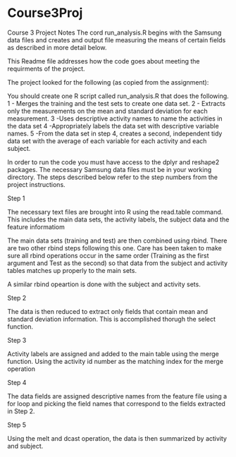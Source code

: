 # Course3Proj
Course 3 Project Notes
The cord run_analysis.R begins with the Samsung data files and creates and output file measuring the means of certain fields
as described in more detail below.

This Readme file addresses how the code goes about meeting the requirments of the project.

The project looked for the following (as copied from the assignment):

You should create one R script called run_analysis.R that does the following. 
1 - Merges the training and the test sets to create one data set.
2 - Extracts only the measurements on the mean and standard deviation for each measurement. 
3 -Uses descriptive activity names to name the activities in the data set
4 -Appropriately labels the data set with descriptive variable names. 
5 -From the data set in step 4, creates a second, independent tidy data set with the average of each variable for each activity and each subject.

In order to run the code you must have access to the dplyr and reshape2 packages. The necessary Samsung data files must be in
your working directory. The steps described below refer to the step numbers from the project instructions.

Step 1

The necessary text files are brought into R using the read.table command. This includes the main data sets, the activity
labels, the subject data and the feature informatiom

The main data sets (training and test) are then combined using rbind. There are two other rbind steps following this one. 
Care has been taken to make sure all rbind operations occur in the same order (Training as the first argument and Test as the
second) so that data from the subject and activity tables matches up properly to the main sets.

A similar rbind opeartion is done with the subject and activity sets.

Step 2

The data is then reduced to extract only fields that contain mean and standard deviation information. This is accomplished 
thorugh the select function.

Step 3

Activity labels are assigned and added to the main table using the merge function. Using the activity id number as the 
matching index for the merge operation


Step 4

The data fields are assigned descriptive names from the feature file using a for loop and picking the field names that 
correspond to the fields extracted in Step 2.

Step 5

Using the melt and dcast operation, the data is then summarized by activity and subject.


